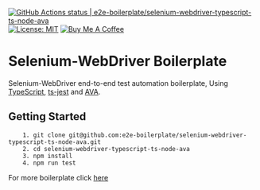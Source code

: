[![GitHub Actions status | e2e-boilerplate/selenium-webdriver-typescript-ts-node-ava](https://github.com/e2e-boilerplate/selenium-webdriver-typescript-ts-node-ava/workflows/selenium-webdriver-typescript-ts-node-ava/badge.svg)](https://github.com/e2e-boilerplate/selenium-webdriver-typescript-ts-node-ava/actions?workflow=selenium-webdriver-typescript-ts-node-ava) [![License: MIT](https://img.shields.io/badge/License-MIT-yellow.svg)](https://opensource.org/licenses/MIT) [![Buy Me A Coffee](https://img.shields.io/badge/buy-me%20coffee-orange)](https://www.buymeacoffee.com/xgirma)
    
# Selenium-WebDriver Boilerplate
    
Selenium-WebDriver end-to-end test automation boilerplate, Using [TypeScript](https://www.typescriptlang.org), [ts-jest](https://github.com/TypeStrong/ts-node) and [AVA](https://github.com/avajs/ava).
    
## Getting Started
    	1. git clone git@github.com:e2e-boilerplate/selenium-webdriver-typescript-ts-node-ava.git
    	2. cd selenium-webdriver-typescript-ts-node-ava
    	3. npm install
    	4. npm run test
        
    
For more boilerplate click [here](https://github.com/e2e-boilerplate/utils/blob/master/docs/implemented.md)